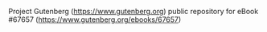 Project Gutenberg (https://www.gutenberg.org) public repository for eBook #67657 (https://www.gutenberg.org/ebooks/67657)
